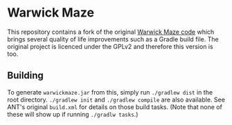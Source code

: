 # Warwick Maze 

This repository contains a fork of the original [Warwick Maze code](https://sourceforge.net/projects/warwickmaze/) which brings several quality of life improvements such as a Gradle build file. The original project is licenced under the GPLv2 and therefore this version is too. 

## Building

To generate `warwickmaze.jar` from this, simply run `./gradlew dist` in the root directory. `./gradlew init` and `./gradlew compile` are also available. See ANT's original `build.xml` for details on those build tasks. (Note that none of these will show up if running `./gradlw tasks`.)